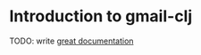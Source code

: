 # Introduction to gmail-clj

TODO: write [great documentation](http://jacobian.org/writing/what-to-write/)
